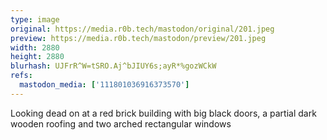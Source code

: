 ```yaml
---
type: image
original: https://media.r0b.tech/mastodon/original/201.jpeg
preview: https://media.r0b.tech/mastodon/preview/201.jpeg
width: 2880
height: 2880
blurhash: UJFrR^W=tSRO.Aj^bJIUY6s;ayR*%gozWCkW
refs:
  mastodon_media: ['111801036916373570']
---
```


Looking dead on at a red brick building with big black doors, a partial dark wooden roofing and two arched rectangular windows 
